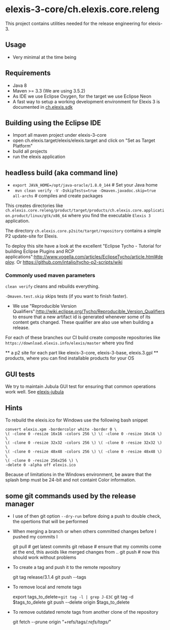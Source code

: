 # elexis-3-core/ch.elexis.core.releng

This project contains utilities needed for the release engineering for elexis-3.

## Usage

* Very minimal at the time being

## Requirements

* Java 8
* Maven >= 3.3 (We are using 3.5.2)
* As IDE we use Eclipse Oxygen, for the target we use Eclipse Neon
* A fast way to setup a working development environment for Elexis 3 is documented in [ch.elexis.sdk](/ch.elexis.sdk/) 

## Building using the Eclipse IDE

* Import all maven project under elexis-3-core
* open ch.elexis.target/elexis/elexis.target and click on "Set as Target Platform"
* build all projects
* run the elexis application


## headless build (aka command line)

* `export JAVA_HOME=/opt/java-oracle/1.8.0_144` # Set your Java home
* ` mvn clean verify -V -DskipTests=true -Dmaven.javadoc.skip=true all-archs` # compiles and create packages

This creates directories like `ch.elexis.core.releng/product/target/products/ch.elexis.core.application.product/linux/gtk/x86_64` where you find the executable `Elexis 3` application.

The directory `ch.elexis.core.p2site/target/repository` contains a simple P2 update-site for Elexis.

To deploy this site have a look at the excellent "Eclipse Tycho - Tutorial for building Eclipse Plugins and RCP applications":http://www.vogella.com/articles/EclipseTycho/article.html#deploy. Or https://github.com/intalio/tycho-p2-scripts/wiki


### Commonly used maven parameters

`clean verify` cleans and rebuilds everything.

`-Dmaven.test.skip` skips tests (if you want to finish faster).

* We use "Reproducible Version Qualifiers":http://wiki.eclipse.org/Tycho/Reproducible_Version_Qualifiers to ensure that a new artifact id is generated whenever some of its content gets changed. These qualifier are also use when building a release.

For each of these branches our CI build create composite repositories like `https://download.elexis.info/elexis/master` where you find

** a p2 site for each part like elexis-3-core, elexis-3-base, elexis.3.gpl
** products, where you can find installable products for your OS


## GUI tests

We try to maintain Jubula GUI test for ensuring that common operations work well. See  [elexis-jubula](https://github.com/ngiger/elexis-jubula/blob/master/readme.md)

## Hints

To rebuild the elexis.ico for Windows use the following bash snippet

	convert elexis.xpm -bordercolor white -border 0 \
	\( -clone 0 -resize 16x16 -colors 256 \) \( -clone 0 -resize 16x16 \) \
	\( -clone 0 -resize 32x32 -colors 256 \) \( -clone 0 -resize 32x32 \) \
	\( -clone 0 -resize 48x48 -colors 256 \) \( -clone 0 -resize 48x48 \) \
	\( -clone 0 -resize 256x256 \) \
	-delete 0 -alpha off elexis.ico

Because of limitations in the Windows environment, be aware that the splash bmp must be 24-bit and not containt Color information.


## some git commands used by the release manager


* I use of then git option `--dry-run` before doing a push to double check, the opertions that will be performed

* When merging a branch or when others committed changes before I pushed my commits I 
	
	git pull		# get latest commits
	git rebase		# ensure that my commits come at the end, this avoids like merged changes from ..
	git push 		# now this should work without problems

* To create a tag and push it to the remote repository

	git tag release/3.1.4
	git push --tags
	
* To remove local and remote tags

	export tags_to_delete=`git tag -l | grep J-E3C`
	git tag -d $tags_to_delete
	git push --delete origin $tags_to_delete

* To remove outdated remote tags from another clone of the repository

	git fetch --prune origin  "+refs/tags/*:refs/tags/*"
